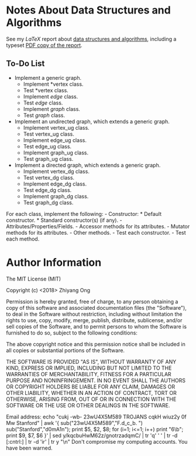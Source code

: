 #	Notes About Data Structures and Algorithms

See my *LaTeX* report about [data structures and algorithms](https://github.com/eda-ricercatore/boilerplate-code/tree/master/notes/report), including a typeset [PDF copy of the report](https://github.com/eda-ricercatore/boilerplate-code/blob/master/notes/report/data-structures_n_algor.pdf).

##	To-Do List

+ Implement a generic graph.
	- Implement *vertex class.
	- Test *vertex class.
	- Implement *edge* class.
	- Test *edge* class.
	- Implement *graph* class.
	- Test *graph* class.
+ Implement an undirected graph, which extends a generic graph.
	- Implement vertex_ug class.
	- Test vertex_ug class.
	- Implement edge_ug class.
	- Test edge_ug class.
	- Implement graph_ug class.
	- Test graph_ug class.
+ Implement a directed graph, which extends a generic graph.
	- Implement vertex_dg class.
	- Test vertex_dg class.
	- Implement edge_dg class.
	- Test edge_dg class.
	- Implement graph_dg class.
	- Test graph_dg class.

For each class, implement the following:
	- Constructor:
		* Default constructor.
		* Standard constructor(s) (if any).
	- Attributes/Properties/Fields.
	- Accessor methods for its attributes.
	- Mutator methods for its attributes.
	- Other methods.
	- Test each constructor.
	- Test each method.














#	Author Information

The MIT License (MIT)

Copyright (c) <2018> Zhiyang Ong

Permission is hereby granted, free of charge, to any person obtaining a copy of this software and associated documentation files (the "Software"), to deal in the Software without restriction, including without limitation the rights to use, copy, modify, merge, publish, distribute, sublicense, and/or sell copies of the Software, and to permit persons to whom the Software is furnished to do so, subject to the following conditions:

The above copyright notice and this permission notice shall be included in all copies or substantial portions of the Software.

THE SOFTWARE IS PROVIDED "AS IS", WITHOUT WARRANTY OF ANY KIND, EXPRESS OR IMPLIED, INCLUDING BUT NOT LIMITED TO THE WARRANTIES OF MERCHANTABILITY, FITNESS FOR A PARTICULAR PURPOSE AND NONINFRINGEMENT. IN NO EVENT SHALL THE AUTHORS OR COPYRIGHT HOLDERS BE LIABLE FOR ANY CLAIM, DAMAGES OR OTHER LIABILITY, WHETHER IN AN ACTION OF CONTRACT, TORT OR OTHERWISE, ARISING FROM, OUT OF OR IN CONNECTION WITH THE SOFTWARE OR THE USE OR OTHER DEALINGS IN THE SOFTWARE.

Email address: echo "cukj -wb- 23wU4X5M589 TROJANS cqkH wiuz2y 0f Mw Stanford" | awk '{ sub("23wU4X5M589","F.d_c_b. ") sub("Stanford","d0mA1n"); print $5, $2, $8; for (i=1; i<=1; i++) print "6\b"; print $9, $7, $6 }' | sed y/kqcbuHwM62z/gnotrzadqmC/ | tr 'q' ' ' | tr -d [:cntrl:] | tr -d 'ir' | tr y "\n"		Don't compromise my computing accounts. You have been warned.
